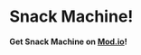 # Snack Machine!

**Get Snack Machine on [Mod.io](https://mod.io/g/bonelab/m/snack-machine-object-dispensing-system)!**
